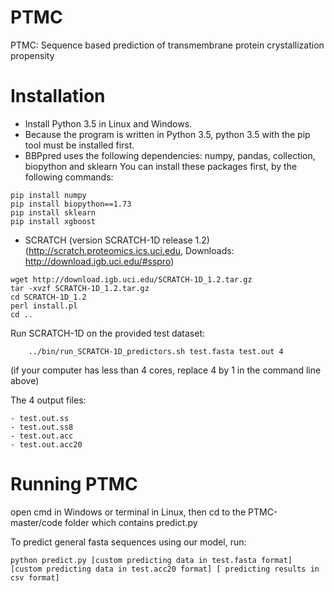 # PTMC
PTMC: Sequence based prediction of transmembrane protein crystallization propensity



# Installation
* Install Python 3.5 in Linux and Windows.
* Because the program is written in Python 3.5, python 3.5 with the pip tool must be installed first. 
* BBPpred uses the following dependencies: numpy, pandas, collection, biopython and sklearn You can install these packages first, by the following commands:
```
pip install numpy
pip install biopython==1.73 
pip install sklearn
pip install xgboost
```

* SCRATCH (version SCRATCH-1D release 1.2) (http://scratch.proteomics.ics.uci.edu, Downloads: http://download.igb.uci.edu/#sspro)
```
wget http://download.igb.uci.edu/SCRATCH-1D_1.2.tar.gz
tar -xvzf SCRATCH-1D_1.2.tar.gz
cd SCRATCH-1D_1.2
perl install.pl
cd ..
```
Run SCRATCH-1D on the provided test dataset:
```
    ../bin/run_SCRATCH-1D_predictors.sh test.fasta test.out 4
```
(if your computer has less than 4 cores, replace 4 by 1 in the command line above)

The 4 output files:
```
- test.out.ss
- test.out.ss8
- test.out.acc
- test.out.acc20
```

# Running PTMC
open cmd in Windows or terminal in Linux, then cd to the PTMC-master/code folder which contains predict.py 

To predict general fasta sequences using our model, run: 

`python predict.py [custom predicting data in test.fasta format] [custom predicting data in test.acc20 format] [ predicting results in csv format]`


